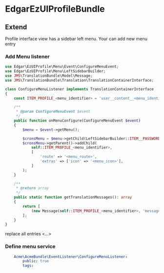 # EdgarEzUIProfileBundle

## Extend

Profile interface view has a sidebar left menu.
Your can add new menu entry

### Add Menu listener

```php
use Edgar\EzUIProfile\Menu\Event\ConfigureMenuEvent;
use Edgar\EzUIProfile\Menu\LeftSidebarBuilder;
use JMS\TranslationBundle\Model\Message;
use JMS\TranslationBundle\Translation\TranslationContainerInterface;

class ConfigureMenuListener implements TranslationContainerInterface
{
    const ITEM_PROFILE_<menu_identifier> = 'user__content__<menu_identifier>';

    /**
     * @param ConfigureMenuEvent $event
     */
    public function onMenuConfigure(ConfigureMenuEvent $event)
    {
        $menu = $event->getMenu();

        $cronsMenu = $menu->getChild(LeftSidebarBuilder::ITEM__PASSWORD);
        $cronsMenu->getParent()->addChild(
            self::ITEM_PROFILE_<menu_identifier>,
            [
                'route' => '<menu_route>',
                'extras' => ['icon' => '<menu_icon>'],
            ]
        );
    }

    /**
     * @return array
     */
    public static function getTranslationMessages(): array
    {
        return [
            (new Message(self::ITEM_PROFILE_<menu_identifier>, 'messages'))->setDesc('<menu_label>'),
        ];
    }
}
```

replace all entries <...>

### Define menu service

```yaml
    Acme\AcmeBundle\EventListener\ConfigureMenuListener:
        public: true
        tags:
```
